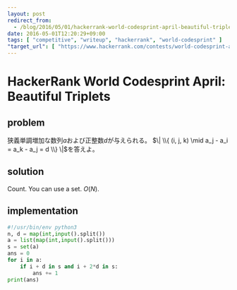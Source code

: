 ```yaml
---
layout: post
redirect_from:
  - /blog/2016/05/01/hackerrank-world-codesprint-april-beautiful-triplets/
date: 2016-05-01T12:20:29+09:00
tags: [ "competitive", "writeup", "hackerrank", "world-codesprint" ]
"target_url": [ "https://www.hackerrank.com/contests/world-codesprint-april/challenges/beautiful-triplets" ]
---
```


# HackerRank World Codesprint April: Beautiful Triplets

## problem

狭義単調増加な数列$a$および正整数$d$が与えられる。
$\| \\{ (i, j, k) \mid a_j - a_i = a_k - a_j = d \\} \|$を答えよ。

## solution

Count. You can use a set. $O(N)$.

## implementation

``` python
#!/usr/bin/env python3
n, d = map(int,input().split())
a = list(map(int,input().split()))
s = set(a)
ans = 0
for i in a:
    if i + d in s and i + 2*d in s:
        ans += 1
print(ans)
```
